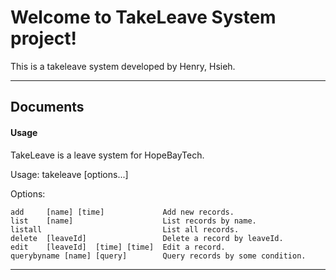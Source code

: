 Welcome to TakeLeave System project!
===================

This is a takeleave system developed by Henry, Hsieh.

----------

Documents
-------------

#### Usage
TakeLeave is a leave system for HopeBayTech.

Usage: takeleave [options...]

Options:

    add     [name] [time]             Add new records.
    list    [name]                    List records by name.
    listall                           List all records.
    delete  [leaveId]                 Delete a record by leaveId.
    edit    [leaveId]  [time] [time]  Edit a record.
    querybyname [name] [query]        Query records by some condition.



----------